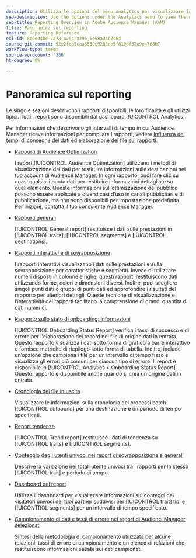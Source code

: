 ```yaml
---
description: Utilizza le opzioni del menu Analytics per visualizzare la dashboard e vari rapporti.
seo-description: Use the options under the Analytics menu to view the dashboard and various reports in Adobe Audience Manager (AAM).
seo-title: Reporting Overview in Adobe Audience Manager (AAM)
title: Panoramica sul reporting
feature: Reporting Reference
exl-id: 8b0e34be-7a78-426c-a295-5e58a3462d64
source-git-commit: 92e2fcb5cea6560e9288ee5f819df52e9e4768b7
workflow-type: tm+mt
source-wordcount: '386'
ht-degree: 0%

---
```


# Panoramica sul reporting

Le singole sezioni descrivono i rapporti disponibili, le loro finalità e gli utilizzi tipici. Tutti i report sono disponibili dal dashboard [!UICONTROL Analytics].

Per informazioni che descrivono gli intervalli di tempo in cui Audience Manager riceve informazioni per compilare i rapporti, vedere [Influenza dei tempi di consegna dei dati ed elaborazione dei file sui rapporti](/help/using/reference/reporting-file-transfer-timeframe.md).

* [Rapporti di Audience Optimization](/help/using/reporting/audience-optimization-reports/audience-optimization-reports.md)

  I report [!UICONTROL Audience Optimization] utilizzano i metodi di visualizzazione dei dati per restituire informazioni sulle destinazioni nel tuo account di Audience Manager. In ogni rapporto, puoi fare clic su quasi qualsiasi punto dati per restituire informazioni dettagliate su quell’elemento. Queste informazioni sull’ottimizzazione del pubblico possono essere applicate a diversi casi d’uso in canali pubblicitari e di pubblicazione, ma non sono disponibili per impostazione predefinita. Per iniziare, contatta il tuo consulente Audience Manager.

* [Rapporti generali](/help/using/reporting/general-reports.md)

  [!UICONTROL General report] restituisce i dati sulle prestazioni in [!UICONTROL traits], [!UICONTROL segments] e [!UICONTROL destinations].

* [Rapporti interattivi e di sovrapposizione](/help/using/reporting/dynamic-reports/dynamic-reports.md)

  I rapporti interattivi visualizzano i dati sulle prestazioni e sulla sovrapposizione per caratteristiche e segmenti. Invece di utilizzare numeri disposti in colonne e righe, questi rapporti restituiscono dati utilizzando forme, colori e dimensioni diversi. Inoltre, puoi scegliere singoli punti dati o gruppi di punti dati ed approfondire i risultati del rapporto per ulteriori dettagli. Queste tecniche di visualizzazione e l’interattività dei rapporti facilitano la comprensione di grandi quantità di dati numerici.

* [Rapporto sullo stato di onboarding: informazioni](/help/using/reporting/onboarding-status-report.md)

  [!UICONTROL Onboarding Status Report] verifica i tassi di successo e di errore per l&#39;elaborazione dei record nei file di origine dati in entrata. Questo rapporto visualizza i dati sotto forma di grafico a barre interattivo e fornisce metriche di riepilogo sotto forma di tabella. Inoltre, include un’opzione che campiona i file per un intervallo di tempo fisso e visualizza gli errori più comuni per ciascun tipo di errore. Il report è disponibile in [!UICONTROL Analytics > Onboarding Status Report]. Questo rapporto è disponibile anche quando si crea un&#39;origine dati in entrata.

* [Cronologia dei file in uscita](/help/using/reporting/outbound-history-report.md)

  Visualizzare le informazioni sulla cronologia dei processi batch [!UICONTROL outbound] per una destinazione e un periodo di tempo specificati.

* [Report tendenze](/help/using/reporting/trend-reports.md)

  [!UICONTROL Trend report] restituisce i dati di tendenza su [!UICONTROL traits] e [!UICONTROL segments].

* [Conteggio degli utenti univoci nei report di sovrapposizione e generali](/help/using/reporting/unique-user-counts.md)

  Descrive la variazione nei totali utente univoci tra i rapporti per lo stesso [!UICONTROL trait] e periodo di tempo.

* [Dashboard dei report](/help/using/reporting/trend-reports.md)

  Utilizza il dashboard per visualizzare informazioni sui conteggi dei visitatori univoci dei tuoi partner suddivisi per [!UICONTROL trait] tipi e [!UICONTROL segments] per un intervallo di tempo specificato.

* [Campionamento di dati e tassi di errore nei report di Audienci Manager selezionati](/help/using/reporting/report-sampling.md)

  Sintesi della metodologia di campionamento utilizzata per alcune relazioni, tassi di errore di campionamento e un elenco di relazioni che restituiscono informazioni basate sui dati campionati.
